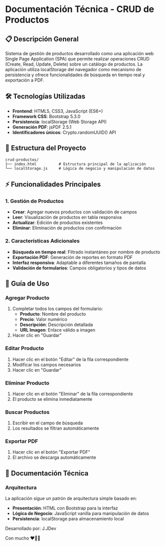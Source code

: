 # Documentación Técnica - CRUD de Productos

## 📋 Descripción General

Sistema de gestión de productos desarrollado como una aplicación web Single Page Application (SPA) que permite realizar operaciones CRUD (Create, Read, Update, Delete) sobre un catálogo de productos. La aplicación utiliza localStorage del navegador como mecanismo de persistencia y ofrece funcionalidades de búsqueda en tiempo real y exportación a PDF.

## 🛠️ Tecnologías Utilizadas

- **Frontend**: HTML5, CSS3, JavaScript (ES6+)
- **Framework CSS**: Bootstrap 5.3.0
- **Persistencia**: localStorage (Web Storage API)
- **Generación PDF**: jsPDF 2.5.1
- **Identificadores únicos**: Crypto.randomUUID() API

## 📁 Estructura del Proyecto

```
crud-productos/
├── index.html          # Estructura principal de la aplicación
└── localStorage.js     # Lógica de negocio y manipulación de datos
```

## ⚡ Funcionalidades Principales

### 1. Gestión de Productos
- **Crear**: Agregar nuevos productos con validación de campos
- **Leer**: Visualización de productos en tabla responsiva
- **Actualizar**: Edición de productos existentes
- **Eliminar**: Eliminación de productos con confirmación

### 2. Características Adicionales
- **Búsqueda en tiempo real**: Filtrado instantáneo por nombre de producto
- **Exportación PDF**: Generación de reportes en formato PDF
- **Interfaz responsiva**: Adaptable a diferentes tamaños de pantalla
- **Validación de formularios**: Campos obligatorios y tipos de datos

## 📖 Guía de Uso

### Agregar Producto
1. Completar todos los campos del formulario:
   - **Producto**: Nombre del producto
   - **Precio**: Valor numérico
   - **Descripción**: Descripción detallada
   - **URL Imagen**: Enlace válido a imagen
2. Hacer clic en "Guardar"

### Editar Producto
1. Hacer clic en el botón "Editar" de la fila correspondiente
2. Modificar los campos necesarios
3. Hacer clic en "Guardar"

### Eliminar Producto
1. Hacer clic en el botón "Eliminar" de la fila correspondiente
2. El producto se elimina inmediatamente

### Buscar Productos
1. Escribir en el campo de búsqueda
2. Los resultados se filtran automáticamente

### Exportar PDF
1. Hacer clic en el botón "Exportar PDF"
2. El archivo se descarga automáticamente

## 🔧 Documentación Técnica

### Arquitectura

La aplicación sigue un patrón de arquitectura simple basado en:
- **Presentación**: HTML con Bootstrap para la interfaz
- **Lógica de Negocio**: JavaScript vanilla para manipulación de datos
- **Persistencia**: localStorage para almacenamiento local

Desarrollado por: J.JDev

Con mucho ❤️🎯🚀
